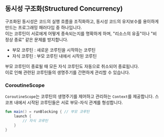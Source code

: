 ## 동시성 구조화(Structured Concurrency)

구조화된 동시성은 코드의 실행 흐름을 조직화하고, 동시성 코드의 유지보수를 용이하게 만드는 프로그래밍 패러다임 중 하나입니다.  
이는 코루틴이 서로에게 어떻게 종속되는지를 명확하게 하며, "리소스의 유출"이나 "비정상 종료" 같은 문제를 방지합니다.

- 부모 코루틴 : 새로운 코루틴을 시작하는 코루틴
- 자식 코루틴 : 부모 코루틴 내에서 시작된 코루틴

부모 코루틴이 종료될 때 모든 자식 코루틴도 자동으로 취소되어 종료됩니다.  
이로 인해 관련된 코루틴들의 생명주기를 간편하게 관리할 수 있습니다.

### CoroutineScope

`CoroutineScope`는 코루틴의 생명주기를 제어하고 관리하는 `Context`를 제공합니다. 
스코프 내에서 시작된 코루틴들은 서로 부모-자식 관계를 형성합니다.

```kotlin
fun main() = runBlocking { // 부모 코루틴
    launch {
        // 자식 코루틴 
    }
}
```
